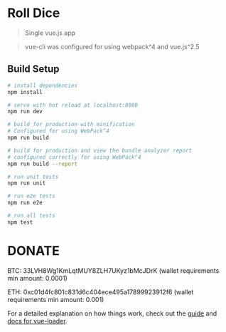 # Roll Dice

> Single vue.js app

> vue-cli was configured for using webpack^4 and vue.js^2.5

## Build Setup

``` bash
# install dependencies
npm install

# serve with hot reload at localhost:8080
npm run dev

# build for production with minification
# Configured for using WebPack^4
npm run build

# build for production and view the bundle analyzer report
# configured correctly for using WebPack^4
npm run build --report

# run unit tests
npm run unit

# run e2e tests
npm run e2e

# run all tests
npm test
```

# DONATE
BTC: 33LVH8Wg1KmLqtMUY8ZLH7UKyz1bMcJDrK (wallet requirements min amount: 0.0001)

ETH: 0xc01d4fc801c831d6c404ece495a17899923912f6 (wallet requirements min amount: 0.001)

For a detailed explanation on how things work, check out the [guide](http://vuejs-templates.github.io/webpack/) and [docs for vue-loader](http://vuejs.github.io/vue-loader).
